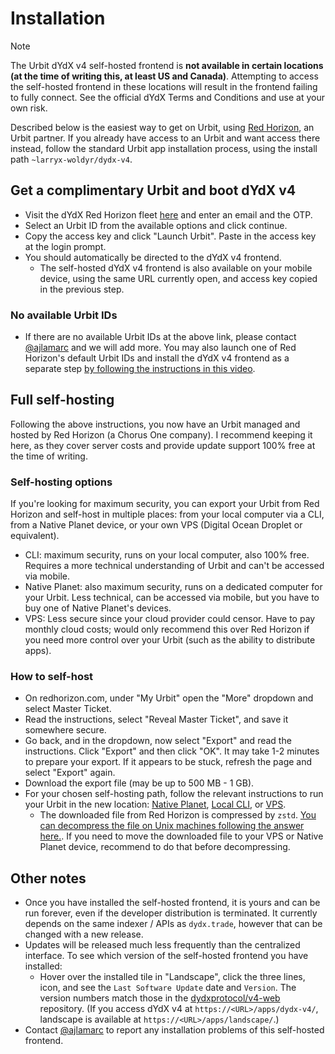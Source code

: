 # Installation

> [!NOTE]  
> The Urbit dYdX v4 self-hosted frontend is **not available in certain locations (at the time of writing this, at least US and Canada)**. Attempting to access the self-hosted frontend in these locations will result in the frontend failing to fully connect. See the official dYdX Terms and Conditions and use at your own risk.

Described below is the easiest way to get on Urbit, using [Red Horizon](https://redhorizon.com/), an Urbit partner.  If you already have access to an Urbit and want access there instead, follow the standard Urbit app installation process, using the install path `~larryx-woldyr/dydx-v4`.

## Get a complimentary Urbit and boot dYdX v4

- Visit the dYdX Red Horizon fleet [here](https://redhorizon.com/join/e5cdcd14-446c-4a89-9151-d3d1811fd03c) and enter an email and the OTP.
- Select an Urbit ID from the available options and click continue.
- Copy the access key and click "Launch Urbit".  Paste in the access key at the login prompt.
- You should automatically be directed to the dYdX v4 frontend.
  - The self-hosted dYdX v4 frontend is also available on your mobile device, using the same URL currently open, and access key copied in the previous step.

### No available Urbit IDs

- If there are no available Urbit IDs at the above link, please contact [@ajlamarc](https://x.com/ajlamarc) and we will add more.  You may also launch one of Red Horizon's default Urbit IDs and install the dYdX v4 frontend as a separate step [by following the instructions in this video](https://www.loom.com/share/f3ba379261a642feac0b8ad210a70936?sid=09b3c1a1-b6e2-4e5b-ab8e-cf5bfe917ef6).

## Full self-hosting

Following the above instructions, you now have an Urbit managed and hosted by Red Horizon (a Chorus One company). I recommend keeping it here, as they cover server costs and provide update support 100% free at the time of writing.

### Self-hosting options

If you're looking for maximum security, you can export your Urbit from Red Horizon and self-host in multiple places: from your local computer via a CLI, from a Native Planet device, or your own VPS (Digital Ocean Droplet or equivalent).

- CLI: maximum security, runs on your local computer, also 100% free.  Requires a more technical understanding of Urbit and can't be accessed via mobile.
- Native Planet: also maximum security, runs on a dedicated computer for your Urbit.  Less technical, can be accessed via mobile, but you have to buy one of Native Planet's devices.
- VPS: Less secure since your cloud provider could censor.  Have to pay monthly cloud costs; would only recommend this over Red Horizon if you need more control over your Urbit (such as the ability to distribute apps).

### How to self-host

- On redhorizon.com, under "My Urbit" open the "More" dropdown and select Master Ticket.
- Read the instructions, select "Reveal Master Ticket", and save it somewhere secure.
- Go back, and in the dropdown, now select "Export" and read the instructions.  Click "Export" and then click "OK".  It may take 1-2 minutes to prepare your export.  If it appears to be stuck, refresh the page and select "Export" again.
- Download the export file (may be up to 500 MB - 1 GB).
- For your chosen self-hosting path, follow the relevant instructions to run your Urbit in the new location: [Native Planet](https://www.nativeplanet.io/), [Local CLI](https://docs.urbit.org/manual/getting-started/self-hosted/cli), or [VPS](https://docs.urbit.org/manual/getting-started/self-hosted/cloud-hosting).
  - The downloaded file from Red Horizon is compressed by `zstd`.  [You can decompress the file on Unix machines following the answer here.](https://stackoverflow.com/a/45704163). If you need to move the downloaded file to your VPS or Native Planet device, recommend to do that before decompressing.

## Other notes

- Once you have installed the self-hosted frontend, it is yours and can be run forever, even if the developer distribution is terminated.  It currently depends on the same indexer / APIs as `dydx.trade`, however that can be changed with a new release.
- Updates will be released much less frequently than the centralized interface. To see which version of the self-hosted frontend you have installed:
  - Hover over the installed tile in "Landscape", click the three lines, icon, and see the `Last Software Update` date and `Version`. The version numbers match those in the [dydxprotocol/v4-web](https://github.com/dydxprotocol/v4-web/releases) repository. (If you access dYdX v4 at `https://<URL>/apps/dydx-v4/`, landscape is available at `https://<URL>/apps/landscape/`.)
- Contact [@ajlamarc](https://x.com/ajlamarc) to report any installation problems of this self-hosted frontend.
